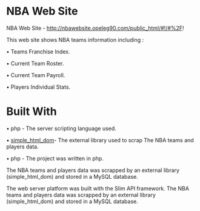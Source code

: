 # NBA Web Site
NBA Web Site - http://nbawebsite.opeleg90.com/public_html/#!/#%2F!


This web site shows NBA teams information including :

•	Teams Franchise Index.

•	Current Team Roster.

•	Current Team Payroll.

•	Players Individual Stats. 

# Built With

• php - The server scripting language used.

• [simple_html_dom](http://simplehtmldom.sourceforge.net/)- The external library used to scrap The NBA teams and players data.

• php - The project was written in php.



The NBA teams and players data was scrapped by an external library (simple_html_dom) and stored in a MySQL database. 

The web server platform was built with the Slim API framework.
The NBA teams and players data was scrapped by an external library (simple_html_dom) and stored in a MySQL database. 



